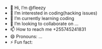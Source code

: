 - 👋 Hi, I’m @fleezy
- 👀 I’m interested in coding(hacking issues)
- 🌱 I’m currently learning coding
- 💞️ I’m looking to collaborate on ...
- 📫 How to reach me +255745241831
- 😄 Pronouns: ...
- ⚡ Fun fact: 

<!---
fleezy6/fleezy6 is a ✨ special ✨ repository because its `README.md` (this file) appears on your GitHub profile.
You can click the Preview link to take a look at your changes.
--->
